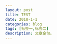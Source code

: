 ```yaml
---
layout: post
title: TEST
date: 2018-1-1
categories: blog
tags: [标签一,标签二]
description: 文章金句。
---
```



















